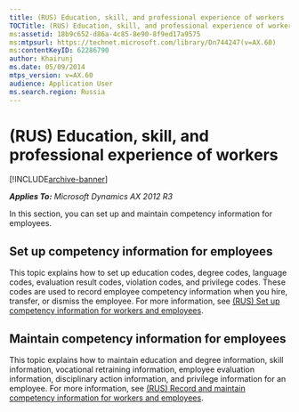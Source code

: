 ```yaml
---
title: (RUS) Education, skill, and professional experience of workers
TOCTitle: (RUS) Education, skill, and professional experience of workers
ms:assetid: 18b9c652-d86a-4c85-8e90-8f9ed17a9575
ms:mtpsurl: https://technet.microsoft.com/library/Dn744247(v=AX.60)
ms:contentKeyID: 62286790
author: Khairunj
ms.date: 05/09/2014
mtps_version: v=AX.60
audience: Application User
ms.search.region: Russia
---
```


# (RUS) Education, skill, and professional experience of workers 


[!INCLUDE[archive-banner](includes/archive-banner.md)]


_**Applies To:** Microsoft Dynamics AX 2012 R3_

In this section, you can set up and maintain competency information for employees.

## Set up competency information for employees

This topic explains how to set up education codes, degree codes, language codes, evaluation result codes, violation codes, and privilege codes. These codes are used to record employee competency information when you hire, transfer, or dismiss the employee. For more information, see [(RUS) Set up competency information for workers and employees](rus-set-up-competency-information-for-workers-and-employees.md).

## Maintain competency information for employees

This topic explains how to maintain education and degree information, skill information, vocational retraining information, employee evaluation information, disciplinary action information, and privilege information for an employee. For more information, see [(RUS) Record and maintain competency information for workers and employees](rus-record-and-maintain-competency-information-for-workers-and-employees.md).

  


